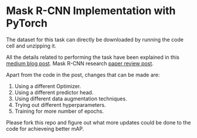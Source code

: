 # Mask R-CNN Implementation with PyTorch

The dataset for this task can directly be downloaded by running the code cell and unzipping it.

All the details related to performing the task have been explained in this [medium blog post](https://medium.com/@mohit_gaikwad/mask-r-cnn-implementation-with-pytorch-4aeb210ee9b7).
Mask R-CNN research [paper review post](https://medium.com/@mohit_gaikwad/review-mask-r-cnn-f395b46499fb).

Apart from the code in the post, changes that can be made are:
1. Using a different Optimizer.
2. Using a different predictor head.
3. Using different data augmentation techniques.
4. Trying out different hyperparameters.
5. Training for more number of epochs.

Please fork this repo and figure out what more updates could be done to the code for achieveing better mAP.
